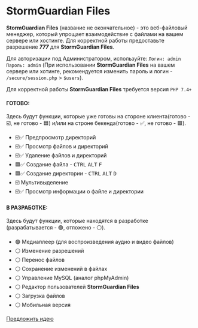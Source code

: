 # StormGuardian Files

__StormGuardian Files__ (название не окончательное) - это веб-файловый менеджер, который упрощает взаимодействие с файлами на вашем сервере или хостинге. Для корректной работы предоставьте разрешение _**777**_ для __StormGuardian Files__.

Для авторизации под Администратором, используйте: ```Логин: admin``` ```Пароль: admin``` (При использовании __StormGuardian Files__ на вашем сервере или хотинге, рекомендуется изменить пароль и логин - ```/secure/session.php``` > ```$users```).

Для корректной работы __StormGuardian Files__ требуется версия ```PHP 7.4+```


#### ГОТОВО:
Здесь будут функции, которые уже готовы на стороне клиента(готово - :ballot_box_with_check:, не готово - :blue_square:) и/или на строне бекенда(готово - :white_check_mark:, не готово - :green_square:).
- :ballot_box_with_check::white_check_mark: Предпросмотр директорий
- :ballot_box_with_check::white_check_mark: Просмотр файлов и директорий
- :ballot_box_with_check::white_check_mark: Удаление файлов и директорий
- :blue_square::white_check_mark: Создание файла - <kbd>CTRL</kbd> <kbd>ALT</kbd> <kbd>F</kbd>
- :blue_square::white_check_mark: Создание директории - <kbd>CTRL</kbd> <kbd>ALT</kbd> <kbd>D</kbd>
- :ballot_box_with_check: Мультивыделение
- :ballot_box_with_check::white_check_mark: Просмотр информации о файле и директории


#### В РАЗРАБОТКЕ:
Здесь будут функции, которые находятся в разработке (разрабатывается - :green_circle:, отложено - :white_circle:).
- :green_circle: Медиаплеер (для воспроизведения аудио и видео файлов)
- :white_circle: Изменение разрешений
- :white_circle: Перенос файлов
- :white_circle: Сохранение изменений в файлах
- :white_circle: Управление MySQL (аналог phpMyAdmin)
- :white_circle: Редактор пользователей __StormGuardian Files__
- :white_circle: Загрузка файлов
- :white_circle: Мобильная версия

[Предложить идею](https://linkbox.su/mixno35)
